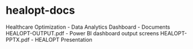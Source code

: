 # healopt-docs
Healthcare Optimization - Data Analytics Dashboard - Documents
HEALOPT-OUTPUT.pdf - Power BI dashboard output screens
HEALOPT-PPTX.pdf - HEALOPT Presentation
